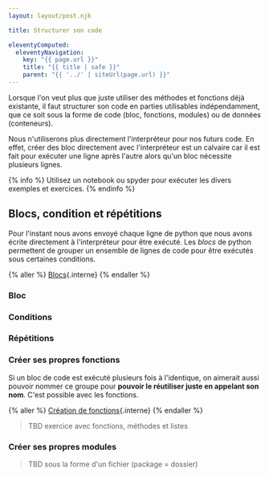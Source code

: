 ```yaml
---
layout: layout/post.njk

title: Structurer son code

eleventyComputed:
  eleventyNavigation:
    key: "{{ page.url }}"
    title: "{{ title | safe }}"
    parent: "{{ '../' | siteUrl(page.url) }}"
---
```



Lorsque l'on veut plus que juste utiliser des méthodes et fonctions déjà existante, il faut structurer son code en parties utilisables indépendamment, que ce soit sous la forme de code (bloc, fonctions, modules) ou de données (conteneurs).

Nous n'utiliserons plus directement l'interpréteur pour nos futurs code. En effet, créer des bloc directement avec l'interpréteur est un calvaire car il est fait pour exécuter une ligne après l'autre alors qu'un bloc nécessite plusieurs lignes.

{% info %}
Utilisez un notebook ou spyder pour exécuter les divers exemples et exercices.
{% endinfo %}

## Blocs, condition et répétitions

Pour l'instant nous avons envoyé chaque ligne de python que nous avons écrite directement à l'interpréteur pour être exécuté. Les *blocs* de python permettent de grouper un ensemble de lignes de code pour être exécutés sous certaines conditions.

{% aller %}
[Blocs](blocs){.interne}
{% endaller %}

### Bloc

### Conditions

### Répétitions

### Créer ses propres fonctions

Si un bloc de code est exécuté plusieurs fois à l'identique, on aimerait aussi pouvoir nommer ce groupe pour **pouvoir le réutiliser juste en appelant son nom**. C'est possible avec les fonctions.

{% aller %}
[Création de fonctions](creation-fonctions){.interne}
{% endaller %}

> TBD exercice avec fonctions, méthodes et listes

### Créer ses propres modules

> TBD sous la forme d'un fichier (package = dossier)
